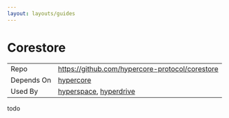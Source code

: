 ```yaml
---
layout: layouts/guides
---
```


# Corestore

<table class="module-table">
  <tr>
    <td class="row-name">Repo</td>
    <td><a href="https://github.com/hypercore-protocol/corestore" class="external">https://github.com/hypercore-protocol/corestore</a></td>
  </tr>
  <tr>
    <td class="row-name">Depends On</td>
    <td>
      <a href="../hypercore/" title="hypercore">hypercore</a>
    </td>
  </tr>
  <tr>
    <td class="row-name">Used By</td>
    <td>
      <a href="../../hyperspace/" title="hyperspace">hyperspace</a>,
      <a href="../hyperdrive/" title="hyperdrive">hyperdrive</a>
    </td>
  </tr>
</table>

todo